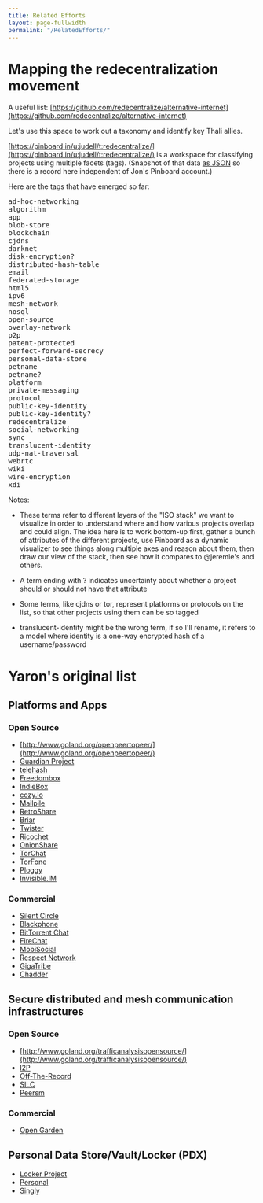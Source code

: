 ```yaml
---
title: Related Efforts
layout: page-fullwidth
permalink: "/RelatedEfforts/"
---
```


# Mapping the redecentralization movement

A useful list: [https://github.com/redecentralize/alternative-internet](https://github.com/redecentralize/alternative-internet)

Let's use this space to work out a taxonomy and identify key Thali allies.

[https://pinboard.in/u:judell/t:redecentralize/](https://pinboard.in/u:judell/t:redecentralize/) is a workspace for classifying projects using multiple facets (tags). (Snapshot of that data [as JSON](http://thali.cloudapp.net/mediawiki/images/6/67/Related-efforts-folksonomy.txt) so there is a record here independent of Jon's Pinboard account.)

Here are the tags that have emerged so far:

<pre>
ad-hoc-networking
algorithm
app
blob-store
blockchain
cjdns
darknet
disk-encryption?
distributed-hash-table
email
federated-storage
html5
ipv6
mesh-network
nosql
open-source
overlay-network
p2p
patent-protected
perfect-forward-secrecy
personal-data-store
petname
petname?
platform
private-messaging
protocol
public-key-identity
public-key-identity?
redecentralize
social-networking
sync
translucent-identity
udp-nat-traversal
webrtc
wiki
wire-encryption
xdi
</pre>

Notes:

* These terms refer to different layers of the "ISO stack" we want to visualize in order to understand where and how various projects overlap and could align. The idea here is to work bottom-up first, gather a bunch of attributes of the different projects, use Pinboard as a dynamic visualizer to see things along multiple axes and reason about them, then draw our view of the stack, then see how it compares to @jeremie's and others.

* A term ending with ? indicates uncertainty about whether a project should or should not have that attribute

* Some terms, like cjdns or tor, represent platforms or protocols on the list, so that other projects using them can be so tagged

* translucent-identity might be the wrong term, if so I'll rename, it refers to a model where identity is a one-way encrypted hash of a username/password

# Yaron's original list

## Platforms and Apps

### Open Source

* [http://www.goland.org/openpeertopeer/](http://www.goland.org/openpeertopeer/)
* [Guardian Project](https://guardianproject.info/apps/)
* [telehash](http://telehash.org/)
* [Freedombox](https://freedomboxfoundation.org/)
* [IndieBox](http://indieboxproject.org/blog/)
* [cozy.io](http://cozy.io)
* [Mailpile](https://www.mailpile.is/)
* [RetroShare](http://retroshare.sourceforge.net/)
* [Briar](https://briarproject.org)
* [Twister](http://twister.net.co)
* [Ricochet](https://github.com/ricochet-im/ricochet)
* [OnionShare](https://onionshare.org/)
* [TorChat](https://github.com/prof7bit/TorChat)
* [TorFone](http://torfone.org/)
* [Ploggy](https://github.com/Psiphon-Labs/ploggy)
* [Invisible.IM](http://invisible.im/)

### Commercial

* [Silent Circle](https://silentcircle.com/)
* [Blackphone](https://www.blackphone.ch/)
* [BitTorrent Chat](http://blog.bittorrent.com/2013/12/19/update-on-bittorrent-chat/)
* [FireChat](http://opengarden.com/firechat)
* [MobiSocial](http://www.mobisocial.us/)
* [Respect Network](https://www.respectnetwork.com)
* [GigaTribe](http://www.gigatribe.com/)
* [Chadder](http://etransfr.com/products.html)

## Secure distributed and mesh communication infrastructures

### Open Source

* [http://www.goland.org/trafficanalysisopensource/](http://www.goland.org/trafficanalysisopensource/)
* [I2P](https://geti2p.net/en/)
* [Off-The-Record](https://otr.cypherpunks.ca/)
* [SILC](http://silcnet.org/info.html)
* [Peersm](http://www.peersm.com/)

### Commercial

* [Open Garden](https://opengarden.com/)

## Personal Data Store/Vault/Locker (PDX)

* [Locker Project](http://lockerproject.org/)
* [Personal](https://www.personal.com/)
* [Singly](http://blog.singly.com/2013/08/22/singly-joins-appcelerator/)
